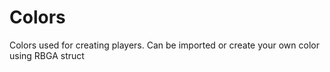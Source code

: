 # Colors
Colors used for creating players.  Can be imported or create your own color using RBGA struct